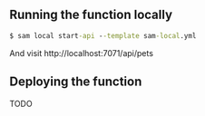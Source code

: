 ## Running the function locally

```cmd
$ sam local start-api --template sam-local.yml
```

And visit http://localhost:7071/api/pets

## Deploying the function

TODO
